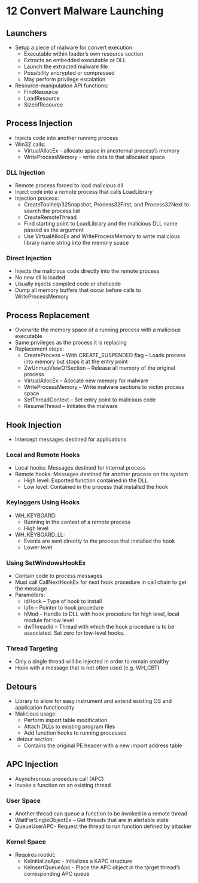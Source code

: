 # 12 Convert Malware Launching

## Launchers
 - Setup a piece of malware for convert execution:
   - Executable within loader’s own resource section
   - Extracts an embedded executable or DLL
   - Launch the extracted malware file
   - Possibility encrypted or compressed
   - May perform privilege escalation
 - Resource-manipulation API functions:
   - FindResource
   - LoadResource
   - SizeofResource

## Process Injection
 - Injects code into another running process
 - Win32 calls:
   - VirtualAllocEx - allocate space in anexternal process’s memory
   - WriteProcessMemory - write data to that allocated space

### DLL Injection
 - Remote process forced to load malicious dll
 - Inject code into a remote process that calls LoadLibrary
 - Injection process:
   - CreateToolhelp32Snapshot, Process32First, and Process32Next to search the process list
   - CreateRemoteThread
   - Find starting point to LoadLibrary and the malicious DLL name passed as the argument
   - Use VirtualAllocEx and WriteProcessMemory to write malicious library name string into the memory space

### Direct Injection
 - Injects the malicious code directly into the remote process
 - No new dll is loaded
 - Usually injects compiled code or shellcode
 - Dump all memory buffers that occur before calls to WriteProcessMemory

## Process Replacement
 - Overwrite the memory space of a running process with a malicious executable
 - Same privileges as the process it is replacing
 - Replacement steps:
   - CreateProcess – With CREATE_SUSPENDED flag – Loads process into memory but stops it at the entry point
   -  ZwUnmapViewOfSection – Release all memory of the original process
   - VirtualAllocEx – Allocate new memory for malware
   - WriteProcessMemory – Write malware sections to victim process space
   - SetThreadContext – Set entry point to malicious code
   - ResumeThread – Initiates the malware

## Hook Injection
 - Intercept messages destined for applications

### Local and Remote Hooks
 - Local hooks: Messages destined for internal process
 - Remote hooks: Messages destined for another process on the system
   - High level: Exported function contained in the DLL
   - Low level: Contained in the process that installed the hook

### Keyloggers Using Hooks
 - WH_KEYBOARD:
   - Running in the context of a remote process
   - High level
 - WH_KEYBOARD_LL:
   - Events are sent directly to the process that installed the hook
   - Lower level

### Using SetWindowsHookEx
 - Contain code to process messages
 - Must call CallNextHookEx for next hook procedure in call chain to get the message
 - Parameters:
   - idHook – Type of hook to install
   - lpfn – Pointer to hook procedure
   - hMod – Handle to DLL with hook procedure for high level, local module for low level
   - dwThreadId – Thread with which the hook procedure is to be associated. Set zero for low-level hooks.

### Thread Targeting
 - Only a single thread will be injected in order to remain stealthy
 - Hook with a message that is not often used (e.g. WH_CBT)

## Detours
 - Library to allow for easy instrument and extend existing OS and application functionality
 - Malicious usage:
   - Perform import table modification
   - Attach DLLs to existing program files
   - Add function hooks to running processes
 - .detour section:
   - Contains the original PE header with a new import address table

## APC Injection
 - Asynchronous procedure call (APC)
 - Invoke a function on an existing thread

### User Space
 - Another thread can queue a function to be invoked in a remote thread
 - WaitForSingleObjectEx – Get threads that are in alertable state
 - QueueUserAPC- Request the thread to run function defined by attacker

### Kernel Space
 - Requires rootkit:
   - KeInitializeApc - Initializes a KAPC structure
   - KeInsertQueueApc - Place the APC object in the target thread’s corresponding APC queue
